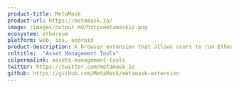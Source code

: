 ```yaml
---
product-title: MetaMask
product-url: https://metamask.io/
image: /images/output_md/httpsmetamaskio.png
ecosystem: ethereum
platform: web, ios, android
product-description: A browser extension that allows users to run Ethereum dApps and interacting with smart contracts.
coltitle:  "Asset Management Tools"
colpermalink: assets-management-tools
twitter: https://twitter.com/metamask_io
github: https://github.com/MetaMask/metamask-extension
---
```

